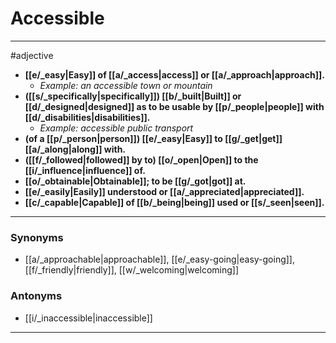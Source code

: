 # Accessible
---
#adjective
- **[[e/_easy|Easy]] of [[a/_access|access]] or [[a/_approach|approach]].**
	- _Example: an accessible town or mountain_
- **([[s/_specifically|specifically]]) [[b/_built|Built]] or [[d/_designed|designed]] as to be usable by [[p/_people|people]] with [[d/_disabilities|disabilities]].**
	- _Example: accessible public transport_
- **(of a [[p/_person|person]]) [[e/_easy|Easy]] to [[g/_get|get]] [[a/_along|along]] with.**
- **([[f/_followed|followed]] by to) [[o/_open|Open]] to the [[i/_influence|influence]] of.**
- **[[o/_obtainable|Obtainable]]; to be [[g/_got|got]] at.**
- **[[e/_easily|Easily]] understood or [[a/_appreciated|appreciated]].**
- **[[c/_capable|Capable]] of [[b/_being|being]] used or [[s/_seen|seen]].**
---
### Synonyms
- [[a/_approachable|approachable]], [[e/_easy-going|easy-going]], [[f/_friendly|friendly]], [[w/_welcoming|welcoming]]
### Antonyms
- [[i/_inaccessible|inaccessible]]
---
